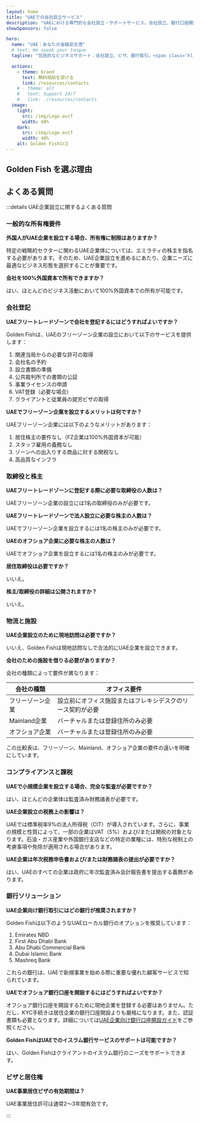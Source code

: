 ```yaml
---
layout: home
title: "UAEでの会社設立サービス"
description: "UAEにおける専門的な会社設立・サポートサービス。会社設立、銀行口座開設、税務、法務、ビザソリューションを提供。承認後のみの支払い。"
showSponsors: false

hero:
  name: "UAE：あなたの金融安全港"
  # text: We speak your tongue
  tagline: "包括的なビジネスサポート：会社設立、ビザ、銀行取引。<span class='hl'>成功報酬制</span>。"

  actions:
    - theme: brand
      text: 無料相談を受ける
      link: /resources/contacts
    # - theme: alt
    #   text: Support 24/7
    #   link: ./resources/contacts
  image:
    light:
      src: /img/Logo.avif
      width: 40%
    dark:
      src: /img/Logo.avif
      width: 40%
    alt: Golden Fishロゴ
---
```


<FeatureCards :features="[
  {
    title: '会社設立ガイド',
    details: 'Free Zone、オフショア、Mainland、支店の**完全な会社設立ガイド**。',
    items: [
      'Free ZoneとMainlandで100%外国人所有が可能',
      '低税率 - 法人税わずか9%',
      '為替管理なし - 簡単な資本送金'
    ],
    linkText: '詳細を見る',
    link: '/uae-business/offer/company-registration/',
    icon: {
      light: '/img/iStock-2051326997.avif',
      dark: '/img/iStock-1448478309.jpg',
      alt: '会社設立ガイド'
    }
  },
  {
    title: '銀行口座開設',
    details: 'UAEの信頼できる銀行で法人・個人口座を簡単に開設。',
    items: [
      '政府承認のための包括的なPROサービス',
      '完全な銀行パッケージのセットアップ',
      '**96%の成功率**',
    ],
    linkText: '詳細を見る',
    link: '/uae-business/offer/banking/',
    icon: {
      light: '/img/iStock-2153786564.avif',
      dark: '/img/iStock-2166793628.avif',
      alt: '銀行サービス'
    }
  },
  {
    title: 'Golden Visaと居住権',
    details: 'スムーズな申請プロセスで長期居住のための**Golden Visa**を取得。',
    items: [
      '**6ヶ月ごとのUAE入国不要**',
      '条件を満たせば更新可能な10年有効',
      '92%の成功率',
    ],
    linkText: '詳細を見る',
    link: '/uae-business/offer/golden-visa/',
    icon: {
      light: '/img/iStock-1312241253.avif',
      dark: '/img/ILONMASKID.webp',
      alt: 'ビザサービス'
    }
  },
]" />

<FeatureCards :features="[
  {
    title: 'コンプライアンスサービス',
    details: 'ESRレポートやUBO申告を含むUAEの複雑な規制要件をエキスパートがサポート。',
    items: [],
    linkText: '詳細を見る',
    link: '/uae-business/company-registration/Protect-Your-Business',
    icon: {
      light: '/img/iStock-1299393716.avif',
      dark: '/img/iStock-2149731304.avif',
      alt: 'コンプライアンスサービス'
    }
  },
  {
    title: '法人税・VAT',
    details: '連邦税務局（FTA）への法人税とVAT義務の遵守を専門家がサポート。',
    items: [],
    linkText: '詳細を見る',
    link: '/uae-business/company-registration/accounting-legal',
    icon: {
      light: '/img/iStock-1018285934.avif',
      dark: '/img/iStock-584576538.avif',
      alt: '税務サービス'
    }
  },
  {
    title: '法務サービス',
    details: 'M&A、企業再編、資金調達、紛争解決に関するUAE法の法的アドバイス。',
    items: [],
    linkText: '詳細を見る',
    link: '/uae-business/company-registration/Protect-Your-Business',
    icon: {
      light: '/img/iStock-650045508.avif',
      dark: '/img/iStock-1498627598.avif',
      alt: '法務サービス'
    }
  },
  {
    title: '会計・給与計算',
    details: '当社の会計士が帳簿記録、照合、給与計算、監査サポートを提供し、採用コストを削減。',
    items: [],
    linkText: '詳細を見る',
    link: '/resources/contacts',
    icon: {
      light: '/img/iStock-1022793868.avif',
      dark: '/img/iStock-1320130292.jpg',
      alt: '会計サービス'
    }
  },
]" />

## Golden Fish を選ぶ理由

<BenefitsList :features="[
  {
    icon: '🏢',
    title: 'UAEでの現地専門知識',
    text: 'ドバイの専門スタッフが、プロセスの各段階で専門的なガイダンスを提供します。'
  },
  {
    icon: '📊',
    title: '実証された成功率',
    text: '当社のプレミアム処理を通じて発行されたビザ、銀行口座、会社登録の承認率は90％以上で、数百件の実績があります。'
  },
  {
    icon: '💸',
    title: '**成功報酬制**',
    text: '[承認後のみの支払い](/uae-business/benefits/success-based-fees)。隠れた費用のない完全な透明性。'
  },
]" />

## よくある質問

:::details UAE企業設立に関するよくある質問

### 一般的な所有権要件

**外国人がUAE企業を設立する場合、所有権に制限はありますか？**

特定の戦略的セクターに関わるUAE企業体については、エミラティの株主を指名する必要があります。そのため、UAE企業設立を進めるにあたり、企業ニーズに最適なビジネス形態を選択することが重要です。

**会社を100%外国資本で所有できますか？**

はい、ほとんどのビジネス活動において100%外国資本での所有が可能です。

### 会社登記

**UAEフリートレードゾーンで会社を登記するにはどうすればよいですか？**

Golden Fishは、UAEのフリーゾーン企業の設立において以下のサービスを提供します：

1. 関連当局からの必要な許可の取得
2. 会社名の予約
3. 設立書類の準備
4. 公共裁判所での書類の公証
5. 事業ライセンスの申請
6. VAT登録（必要な場合）
7. クライアントと従業員の就労ビザの取得

**UAEでフリーゾーン企業を設立するメリットは何ですか？**

UAEフリーゾーン企業には以下のようなメリットがあります：

1. 居住株主の要件なし（FZ企業は100%外国資本が可能）
2. スタッフ雇用の義務なし
3. ゾーンへの出入りする商品に対する関税なし
4. 高品質なインフラ

### 取締役と株主

**UAEフリートレードゾーンに登記する際に必要な取締役の人数は？**

UAEフリーゾーン企業の設立には1名の取締役のみが必要です。

**UAEフリートレードゾーンで法人設立に必要な株主の人数は？**

UAEでフリーゾーン企業を設立するには1名の株主のみが必要です。

**UAEのオフショア企業に必要な株主の人数は？**

UAEでオフショア企業を設立するには1名の株主のみが必要です。

**居住取締役は必要ですか？**

いいえ。

**株主/取締役の詳細は公開されますか？**

いいえ。

### 物流と施設

**UAE企業設立のために現地訪問は必要ですか？**

いいえ、Golden Fishは現地訪問なしで合法的にUAE企業を設立できます。

**会社のための施設を借りる必要がありますか？**

会社の種類によって要件が異なります：

| 会社の種類 | オフィス要件 |
| ----------------- | --------------------------------------------------------------------------------------- |
| フリーゾーン企業 | 設立前にオフィス施設またはフレキシデスクのリース契約が必要 |
| Mainland企業 | バーチャルまたは登録住所のみ必要 |
| オフショア企業 | バーチャルまたは登録住所のみ必要 |

この比較表は、フリーゾーン、Mainland、オフショア企業の要件の違いを明確にしています。

### コンプライアンスと課税

**UAEで小規模企業を設立する場合、完全な監査が必要ですか？**

はい、ほとんどの企業体は監査済み財務諸表が必要です。

**UAE企業設立の税務上の影響は？**

UAEでは標準税率9%の法人所得税（CIT）が導入されています。さらに、事業の規模と性質によって、一部の企業はVAT（5%）および/または関税の対象となります。石油・ガス産業や外国銀行支店などの特定の業種には、特別な税制上の考慮事項や免除が適用される場合があります。

**UAE企業は年次税務申告書および/または財務諸表の提出が必要ですか？**

はい、UAEのすべての企業は政府に年次監査済み会計報告書を提出する義務があります。

### 銀行ソリューション

**UAE企業向け銀行取引にはどの銀行が推奨されますか？**

Golden Fishは以下のようなUAEローカル銀行のオプションを推奨しています：

1. Emirates NBD
2. First Abu Dhabi Bank
3. Abu Dhabi Commercial Bank
4. Dubai Islamic Bank
5. Mashreq Bank

これらの銀行は、UAEで新規事業を始める際に重要な優れた顧客サービスで知られています。

**UAEでオフショア銀行口座を開設するにはどうすればよいですか？**

オフショア銀行口座を開設するために現地企業を登録する必要はありません。ただし、KYC手続きは居住企業の銀行口座開設よりも厳格になります。また、認証書類も必要となります。詳細については[UAE企業向け銀行口座開設ガイド](./banking)をご参照ください。

**Golden FishはUAEでのイスラム銀行サービスのサポートは可能ですか？**

はい、Golden Fishはクライアントのイスラム銀行のニーズをサポートできます。

### ビザと居住権

**UAE事業居住ビザの有効期間は？**

UAE事業居住許可は通常2〜3年間有効です。

:::